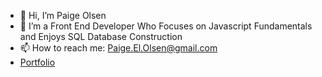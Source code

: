 - 👋 Hi, I’m Paige Olsen
- 👀 I’m a Front End Developer Who Focuses on Javascript Fundamentals and Enjoys SQL Database Construction  
- 📫 How to reach me: Paige.El.Olsen@gmail.com
- [Portfolio](https://polsen-92.github.io/Portfolio_2/)
<!---
FemBot9000/FemBot9000 is a ✨ special ✨ repository because its `README.md` (this file) appears on your GitHub profile.
You can click the Preview link to take a look at your changes.
--->

